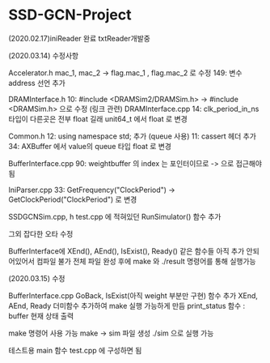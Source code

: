 # SSD-GCN-Project
(2020.02.17)iniReader 완료
txtReader개발중



(2020.03.14) 수정사항

Accelerator.h
	mac_1, mac_2 -> flag.mac_1 , flag.mac_2 로 수정
	149: 변수 address 선언 추가

DRAMInterface.h
	10: #include <DRAMSim2/DRAMSim.h> -> #include <DRAMSim.h> 으로 수정 (링크 관련)
DRAMInterface.cpp
	14: clk_period_in_ns 타입이 다른곳은 전부 float 길래 unit64_t 에서 float 로 변경

Common.h
	12: using namespace std; 추가 (queue 사용)
	11: cassert 헤더 추가
	34: AXBuffer 에서 value의 queue 타입 float 로 변경

BufferInterface.cpp
	90: weightbuffer 의 index 는 포인터이므로 -> 으로 접근해야됨

IniParser.cpp
	33: GetFrequency("ClockPeriod") -> GetClockPeriod("ClockPeriod") 로 변경

SSDGCNSim.cpp, h
	test.cpp 에 적혀있던 RunSimulator() 함수 추가

그외 잡다한 오타 수정

BufferInterface에 XEnd(), AEnd(), IsExist(), Ready() 같은 함수들 아직 추가 안되어있어서 컴파일 불가
전체 파일 완성 후에 make 와 ./result 명령어를 통해 실행가능




(2020.03.15) 수정

BufferInterface.cpp
	GoBack, IsExist(아직 weight 부분만 구현) 함수 추가
	XEnd, AEnd, Ready 더미함수 추가하여 make 실행 가능하게 만듬
	print_status 함수 : buffer 현재 상태 출력

make 명령어 사용 가능
	make -> sim 파일 생성 ./sim 으로 실행 가능

테스트용 main 함수 test.cpp 에 구성하면 됨